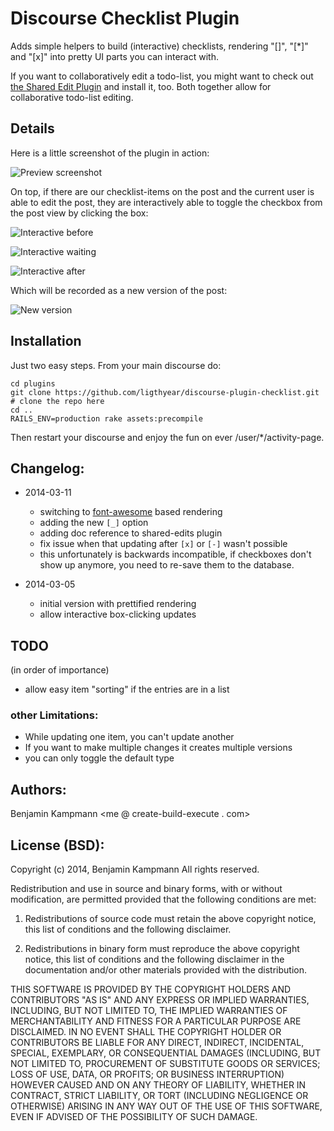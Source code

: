 # Discourse Checklist Plugin

Adds simple helpers to build (interactive) checklists, rendering "[]", "[*]" and "[x]" into pretty UI parts you can interact with.

If you want to collaboratively edit a todo-list, you might want to check out [the Shared Edit Plugin](https://github.com/ligthyear/discourse-plugin-shared-edit) and install it, too. Both together allow for collaborative todo-list editing.

## Details

Here is a little screenshot of the plugin in action:

![Preview screenshot](https://raw.github.com/ligthyear/discourse-plugin-checklist/master/docs/preview-example.png)

On top, if there are our checklist-items on the post and the current user is able to edit the post, they are interactively able to toggle the checkbox from the post view by clicking the box:

![Interactive before](https://raw.github.com/ligthyear/discourse-plugin-checklist/master/docs/live-click-before.png)

![Interactive waiting](https://raw.github.com/ligthyear/discourse-plugin-checklist/master/docs/live-click-waiting.png)

![Interactive after](https://raw.github.com/ligthyear/discourse-plugin-checklist/master/docs/live-click-after.png)

Which will be recorded as a new version of the post:

![New version](https://raw.github.com/ligthyear/discourse-plugin-checklist/master/docs/new-version.png)

## Installation

Just two easy steps. From your main discourse do:

    cd plugins
    git clone https://github.com/ligthyear/discourse-plugin-checklist.git   # clone the repo here
    cd ..
    RAILS_ENV=production rake assets:precompile

Then restart your discourse and enjoy the fun on ever /user/*/activity-page.

## Changelog:

 * 2014-03-11
   - switching to [font-awesome](http://fontawesome.io) based rendering
   - adding the new `[_]` option
   - adding doc reference to shared-edits plugin
   - fix issue when that updating after `[x]` or `[-]` wasn't possible
   - this unfortunately is backwards incompatible, if checkboxes don't show up anymore, you need to re-save them to the database.

 * 2014-03-05
   - initial version with prettified rendering
   - allow interactive box-clicking updates

## TODO

(in order of importance)

 * allow easy item "sorting" if the entries are in a list

### other Limitations:

 * While updating one item, you can't update another
 * If you want to make multiple changes it creates multiple versions
 * you can only toggle the default type

## Authors:
Benjamin Kampmann <me @ create-build-execute . com>

## License (BSD):
Copyright (c) 2014, Benjamin Kampmann
All rights reserved.

Redistribution and use in source and binary forms, with or without modification, are permitted provided that the following conditions are met:

1. Redistributions of source code must retain the above copyright notice, this list of conditions and the following disclaimer.

2. Redistributions in binary form must reproduce the above copyright notice, this list of conditions and the following disclaimer in the documentation and/or other materials provided with the distribution.

THIS SOFTWARE IS PROVIDED BY THE COPYRIGHT HOLDERS AND CONTRIBUTORS "AS IS" AND ANY EXPRESS OR IMPLIED WARRANTIES, INCLUDING, BUT NOT LIMITED TO, THE IMPLIED WARRANTIES OF MERCHANTABILITY AND FITNESS FOR A PARTICULAR PURPOSE ARE DISCLAIMED. IN NO EVENT SHALL THE COPYRIGHT HOLDER OR CONTRIBUTORS BE LIABLE FOR ANY DIRECT, INDIRECT, INCIDENTAL, SPECIAL, EXEMPLARY, OR CONSEQUENTIAL DAMAGES (INCLUDING, BUT NOT LIMITED TO, PROCUREMENT OF SUBSTITUTE GOODS OR SERVICES; LOSS OF USE, DATA, OR PROFITS; OR BUSINESS INTERRUPTION) HOWEVER CAUSED AND ON ANY THEORY OF LIABILITY, WHETHER IN CONTRACT, STRICT LIABILITY, OR TORT (INCLUDING NEGLIGENCE OR OTHERWISE) ARISING IN ANY WAY OUT OF THE USE OF THIS SOFTWARE, EVEN IF ADVISED OF THE POSSIBILITY OF SUCH DAMAGE.
